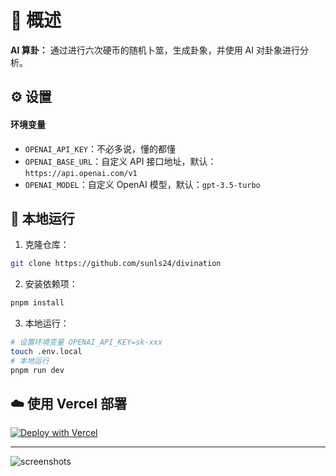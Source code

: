 # 🧙 概述

**AI 算卦：** 通过进行六次硬币的随机卜筮，生成卦象，并使用 AI 对卦象进行分析。

## ⚙️ 设置

#### 环境变量

- `OPENAI_API_KEY`：不必多说，懂的都懂
- `OPENAI_BASE_URL`：自定义 API 接口地址，默认：`https://api.openai.com/v1`
- `OPENAI_MODEL`：自定义 OpenAI 模型，默认：`gpt-3.5-turbo`

## 🚀 本地运行

1. 克隆仓库：

```sh
git clone https://github.com/sunls24/divination
```

2. 安装依赖项：

```bash
pnpm install
```

3. 本地运行：

```bash
# 设置环境变量 OPENAI_API_KEY=sk-xxx
touch .env.local
# 本地运行
pnpm run dev
```

## ☁️ 使用 Vercel 部署

[![Deploy with Vercel](https://vercel.com/button)](https://vercel.com/new/clone?repository-url=https%3A%2F%2Fgithub.com%2Fsunls24%2Fdivination&env=OPENAI_API_KEY)

---

![screenshots](./docs/screenshots.jpg)
